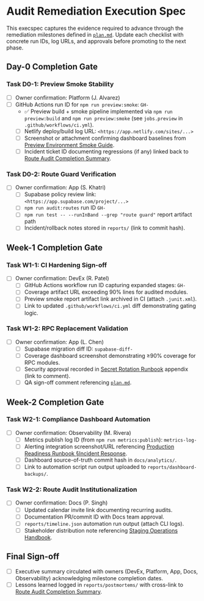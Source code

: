 # Audit Remediation Execution Spec

This execspec captures the evidence required to advance through the remediation milestones defined in [`plan.md`](./plan.md). Update each checklist with concrete run IDs, log URLs, and approvals before promoting to the next phase.

## Day-0 Completion Gate

### Task D0-1: Preview Smoke Stability

- [ ] Owner confirmation: Platform (J. Alvarez)
- [ ] GitHub Actions run ID for `npm run preview:smoke`: `GH-`
  - ✅ Preview build + smoke pipeline implemented via `npm run preview:build` and `npm run preview:smoke` (see `jobs.preview` in `.github/workflows/ci.yml`).
  - [ ] Netlify deploy/build log URL: `<https://app.netlify.com/sites/...>`
  - [ ] Screenshot or attachment confirming dashboard baselines from [Preview Environment Smoke Guide](../../docs/PREVIEW_SMOKE.md#monitoring-expectations).
  - [ ] Incident ticket ID documenting regressions (if any) linked back to [Route Audit Completion Summary](../../ROUTE_AUDIT_COMPLETION_SUMMARY.md#%F0%9F%93%8A-route-coverage-matrix).

### Task D0-2: Route Guard Verification

- [ ] Owner confirmation: App (S. Khatri)
  - [ ] Supabase policy review link: `<https://app.supabase.com/project/...>`
  - [ ] `npm run audit:routes` run ID `GH-`
  - [ ] `npm run test -- --runInBand --grep "route guard"` report artifact path
  - [ ] Incident/rollback notes stored in `reports/` (link to commit hash).

## Week-1 Completion Gate

### Task W1-1: CI Hardening Sign-off

- [ ] Owner confirmation: DevEx (R. Patel)
  - [ ] GitHub Actions workflow run ID capturing expanded stages: `GH-`
  - [ ] Coverage artifact URL exceeding 90% lines for audited modules.
  - [ ] Preview smoke report artifact link archived in CI (attach `.junit.xml`).
  - [ ] Link to updated `.github/workflows/ci.yml` diff demonstrating gating logic.

### Task W1-2: RPC Replacement Validation

- [ ] Owner confirmation: App (L. Chen)
  - [ ] Supabase migration diff ID: `supabase-diff-`
  - [ ] Coverage dashboard screenshot demonstrating ≥90% coverage for RPC modules.
  - [ ] Security approval recorded in [Secret Rotation Runbook](../../docs/SECRET_ROTATION_RUNBOOK.md#least-privilege-enforcement) appendix (link to comment).
  - [ ] QA sign-off comment referencing [`plan.md`](./plan.md#task-w1-2-replace-stub-rpc-implementations).

## Week-2 Completion Gate

### Task W2-1: Compliance Dashboard Automation

- [ ] Owner confirmation: Observability (M. Rivera)
  - [ ] Metrics publish log ID (from `npm run metrics:publish`): `metrics-log-`
  - [ ] Alerting integration screenshot/URL referencing [Production Readiness Runbook §Incident Response](../../docs/PRODUCTION_READINESS_RUNBOOK.md#incident-response).
  - [ ] Dashboard source-of-truth commit hash in `docs/analytics/`.
  - [ ] Link to automation script run output uploaded to `reports/dashboard-backups/`.

### Task W2-2: Route Audit Institutionalization

- [ ] Owner confirmation: Docs (P. Singh)
  - [ ] Updated calendar invite link documenting recurring audits.
  - [ ] Documentation PR/commit ID with Docs team approval.
  - [ ] `reports/timeline.json` automation run output (attach CLI logs).
  - [ ] Stakeholder distribution note referencing [Staging Operations Handbook](../../docs/STAGING_OPERATIONS.md#weekly-rituals).

## Final Sign-off

- [ ] Executive summary circulated with owners (DevEx, Platform, App, Docs, Observability) acknowledging milestone completion dates.
- [ ] Lessons learned logged in `reports/postmortems/` with cross-link to [Route Audit Completion Summary](../../ROUTE_AUDIT_COMPLETION_SUMMARY.md).
